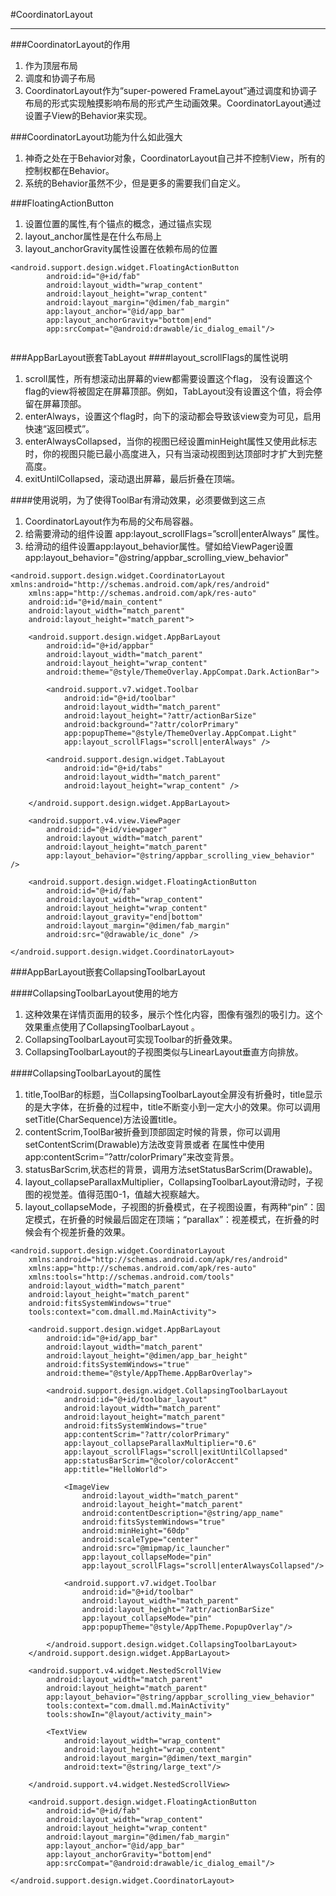 #CoordinatorLayout
***
###CoordinatorLayout的作用
1. 作为顶层布局
2. 调度和协调子布局
3. CoordinatorLayout作为“super-powered FrameLayout”通过调度和协调子布局的形式实现触摸影响布局的形式产生动画效果。CoordinatorLayout通过设置子View的Behavior来实现。

###CoordinatorLayout功能为什么如此强大
1. 神奇之处在于Behavior对象，CoordinatorLayout自己并不控制View，所有的控制权都在Behavior。
2. 系统的Behavior虽然不少，但是更多的需要我们自定义。

###FloatingActionButton
1. 设置位置的属性,有个锚点的概念，通过锚点实现
2. layout_anchor属性是在什么布局上
3. layout_anchorGravity属性设置在依赖布局的位置

```
<android.support.design.widget.FloatingActionButton
        android:id="@+id/fab"
        android:layout_width="wrap_content"
        android:layout_height="wrap_content"
        android:layout_margin="@dimen/fab_margin"
        app:layout_anchor="@id/app_bar"
        app:layout_anchorGravity="bottom|end"
        app:srcCompat="@android:drawable/ic_dialog_email"/>
        
```

###AppBarLayout嵌套TabLayout
####layout_scrollFlags的属性说明
1. scroll属性，所有想滚动出屏幕的view都需要设置这个flag， 没有设置这个flag的view将被固定在屏幕顶部。例如，TabLayout没有设置这个值，将会停留在屏幕顶部。
2. enterAlways，设置这个flag时，向下的滚动都会导致该view变为可见，启用快速“返回模式”。
3. enterAlwaysCollapsed，当你的视图已经设置minHeight属性又使用此标志时，你的视图只能已最小高度进入，只有当滚动视图到达顶部时才扩大到完整高度。
4. exitUntilCollapsed，滚动退出屏幕，最后折叠在顶端。

####使用说明，为了使得ToolBar有滑动效果，必须要做到这三点
1. CoordinatorLayout作为布局的父布局容器。
2. 给需要滑动的组件设置 app:layout_scrollFlags=”scroll|enterAlways” 属性。
3. 给滑动的组件设置app:layout_behavior属性。譬如给ViewPager设置 app:layout_behavior="@string/appbar_scrolling_view_behavior" 

```
<android.support.design.widget.CoordinatorLayout xmlns:android="http://schemas.android.com/apk/res/android"
    xmlns:app="http://schemas.android.com/apk/res-auto"
    android:id="@+id/main_content"
    android:layout_width="match_parent"
    android:layout_height="match_parent">

    <android.support.design.widget.AppBarLayout
        android:id="@+id/appbar"
        android:layout_width="match_parent"
        android:layout_height="wrap_content"
        android:theme="@style/ThemeOverlay.AppCompat.Dark.ActionBar">

        <android.support.v7.widget.Toolbar
            android:id="@+id/toolbar"
            android:layout_width="match_parent"
            android:layout_height="?attr/actionBarSize"
            android:background="?attr/colorPrimary"
            app:popupTheme="@style/ThemeOverlay.AppCompat.Light"
            app:layout_scrollFlags="scroll|enterAlways" />

        <android.support.design.widget.TabLayout
            android:id="@+id/tabs"
            android:layout_width="match_parent"
            android:layout_height="wrap_content" />

    </android.support.design.widget.AppBarLayout>

    <android.support.v4.view.ViewPager
        android:id="@+id/viewpager"
        android:layout_width="match_parent"
        android:layout_height="match_parent"
        app:layout_behavior="@string/appbar_scrolling_view_behavior" />

    <android.support.design.widget.FloatingActionButton
        android:id="@+id/fab"
        android:layout_width="wrap_content"
        android:layout_height="wrap_content"
        android:layout_gravity="end|bottom"
        android:layout_margin="@dimen/fab_margin"
        android:src="@drawable/ic_done" />

</android.support.design.widget.CoordinatorLayout>

```
###AppBarLayout嵌套CollapsingToolbarLayout

####CollapsingToolbarLayout使用的地方
1. 这种效果在详情页面用的较多，展示个性化内容，图像有强烈的吸引力。这个效果重点使用了CollapsingToolbarLayout 。
2. CollapsingToolbarLayout可实现Toolbar的折叠效果。
3. CollapsingToolbarLayout的子视图类似与LinearLayout垂直方向排放。

####CollapsingToolbarLayout的属性
1. title,ToolBar的标题，当CollapsingToolbarLayout全屏没有折叠时，title显示的是大字体，在折叠的过程中，title不断变小到一定大小的效果。你可以调用setTitle(CharSequence)方法设置title。
2. contentScrim,ToolBar被折叠到顶部固定时候的背景，你可以调用setContentScrim(Drawable)方法改变背景或者 在属性中使用 app:contentScrim=”?attr/colorPrimary”来改变背景。
3. statusBarScrim,状态栏的背景，调用方法setStatusBarScrim(Drawable)。
4. layout_collapseParallaxMultiplier，CollapsingToolbarLayout滑动时，子视图的视觉差。值得范围0-1，值越大视察越大。
5. layout_collapseMode，子视图的折叠模式，在子视图设置，有两种“pin”：固定模式，在折叠的时候最后固定在顶端；“parallax”：视差模式，在折叠的时候会有个视差折叠的效果。

```
<android.support.design.widget.CoordinatorLayout
    xmlns:android="http://schemas.android.com/apk/res/android"
    xmlns:app="http://schemas.android.com/apk/res-auto"
    xmlns:tools="http://schemas.android.com/tools"
    android:layout_width="match_parent"
    android:layout_height="match_parent"
    android:fitsSystemWindows="true"
    tools:context="com.dmall.md.MainActivity">

    <android.support.design.widget.AppBarLayout
        android:id="@+id/app_bar"
        android:layout_width="match_parent"
        android:layout_height="@dimen/app_bar_height"
        android:fitsSystemWindows="true"
        android:theme="@style/AppTheme.AppBarOverlay">

        <android.support.design.widget.CollapsingToolbarLayout
            android:id="@+id/toolbar_layout"
            android:layout_width="match_parent"
            android:layout_height="match_parent"
            android:fitsSystemWindows="true"
            app:contentScrim="?attr/colorPrimary"
            app:layout_collapseParallaxMultiplier="0.6"
            app:layout_scrollFlags="scroll|exitUntilCollapsed"
            app:statusBarScrim="@color/colorAccent"
            app:title="HelloWorld">

            <ImageView
                android:layout_width="match_parent"
                android:layout_height="match_parent"
                android:contentDescription="@string/app_name"
                android:fitsSystemWindows="true"
                android:minHeight="60dp"
                android:scaleType="center"
                android:src="@mipmap/ic_launcher"
                app:layout_collapseMode="pin"
                app:layout_scrollFlags="scroll|enterAlwaysCollapsed"/>

            <android.support.v7.widget.Toolbar
                android:id="@+id/toolbar"
                android:layout_width="match_parent"
                android:layout_height="?attr/actionBarSize"
                app:layout_collapseMode="pin"
                app:popupTheme="@style/AppTheme.PopupOverlay"/>

        </android.support.design.widget.CollapsingToolbarLayout>
    </android.support.design.widget.AppBarLayout>

    <android.support.v4.widget.NestedScrollView
        android:layout_width="match_parent"
        android:layout_height="match_parent"
        app:layout_behavior="@string/appbar_scrolling_view_behavior"
        tools:context="com.dmall.md.MainActivity"
        tools:showIn="@layout/activity_main">

        <TextView
            android:layout_width="wrap_content"
            android:layout_height="wrap_content"
            android:layout_margin="@dimen/text_margin"
            android:text="@string/large_text"/>

    </android.support.v4.widget.NestedScrollView>

    <android.support.design.widget.FloatingActionButton
        android:id="@+id/fab"
        android:layout_width="wrap_content"
        android:layout_height="wrap_content"
        android:layout_margin="@dimen/fab_margin"
        app:layout_anchor="@id/app_bar"
        app:layout_anchorGravity="bottom|end"
        app:srcCompat="@android:drawable/ic_dialog_email"/>

</android.support.design.widget.CoordinatorLayout>

```
 


